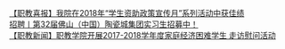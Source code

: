   
[【职教喜报】我院在2018年“学生资助政策宣传月”系列活动中获佳绩](http://www.dianyue.me/archives/158/hcr3ya2sx6yq5kiq/)  
[招聘丨第32届佛山（中国）陶瓷城集团实习生招募中！](http://www.dianyue.me/archives/840/xilabkwxitum80xn/)  
[【职教新闻】职教学院开展2017-2018学年度家庭经济困难学生 走访慰问活动](http://www.dianyue.me/archives/158/bucvl1gkwa15apuj/)